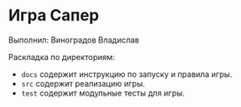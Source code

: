 # Игра Сапер

Выполнил: Виноградов Владислав

Раскладка по директориям:

  - `docs` содержит инструкцию по запуску и правила игры.
  - `src` содержит реализацию игры.
  - `test` содержит модульные тесты для игры.